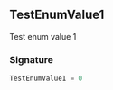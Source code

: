 ## TestEnumValue1

Test enum value 1

<h3 id="testenumvalue1-signature">Signature</h3>

```typescript
TestEnumValue1 = 0
```

